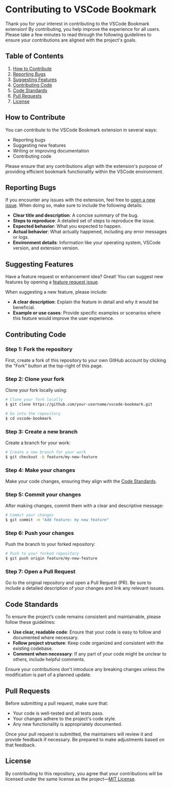 
# Contributing to VSCode Bookmark

Thank you for your interest in contributing to the VSCode Bookmark extension! By contributing, you help improve the experience for all users. Please take a few minutes to read through the following guidelines to ensure your contributions are aligned with the project's goals.

## Table of Contents

1. [How to Contribute](#how-to-contribute)
2. [Reporting Bugs](#reporting-bugs)
3. [Suggesting Features](#suggesting-features)
4. [Contributing Code](#contributing-code)
5. [Code Standards](#code-standards)
6. [Pull Requests](#pull-requests)
7. [License](#license)

## How to Contribute

You can contribute to the VSCode Bookmark extension in several ways:

- Reporting bugs
- Suggesting new features
- Writing or improving documentation
- Contributing code

Please ensure that any contributions align with the extension's purpose of providing efficient bookmark functionality within the VSCode environment.

## Reporting Bugs

If you encounter any issues with the extension, feel free to [open a new issue](https://github.com/ailtonloures/vscode-bookmark/issues). When doing so, make sure to include the following details:

- **Clear title and description**: A concise summary of the bug.
- **Steps to reproduce**: A detailed set of steps to reproduce the issue.
- **Expected behavior**: What you expected to happen.
- **Actual behavior**: What actually happened, including any error messages or logs.
- **Environment details**: Information like your operating system, VSCode version, and extension version.

## Suggesting Features

Have a feature request or enhancement idea? Great! You can suggest new features by opening a [feature request issue](https://github.com/ailtonloures/vscode-bookmark/issues/new?labels=enhancement&template=feature_request.md).

When suggesting a new feature, please include:

- **A clear description**: Explain the feature in detail and why it would be beneficial.
- **Example or use cases**: Provide specific examples or scenarios where this feature would improve the user experience.

## Contributing Code

### Step 1: Fork the repository

First, create a fork of this repository to your own GitHub account by clicking the "Fork" button at the top-right of this page.

### Step 2: Clone your fork

Clone your fork locally using:

```bash
# Clone your fork locally
$ git clone https://github.com/your-username/vscode-bookmark.git

# Go into the repository
$ cd vscode-bookmark
```

### Step 3: Create a new branch

Create a branch for your work:

```bash
# Create a new branch for your work
$ git checkout -b feature/my-new-feature
```

### Step 4: Make your changes

Make your code changes, ensuring they align with the [Code Standards](#code-standards).

### Step 5: Commit your changes

After making changes, commit them with a clear and descriptive message:

```bash
# Commit your changes
$ git commit -m "Add feature: my new feature"
```

### Step 6: Push your changes

Push the branch to your forked repository:

```bash
# Push to your forked repository
$ git push origin feature/my-new-feature
```

### Step 7: Open a Pull Request

Go to the original repository and open a Pull Request (PR). Be sure to include a detailed description of your changes and link any relevant issues.

## Code Standards

To ensure the project’s code remains consistent and maintainable, please follow these guidelines:

- **Use clear, readable code**: Ensure that your code is easy to follow and documented where necessary.
- **Follow project structure**: Keep code organized and consistent with the existing codebase.
- **Comment when necessary**: If any part of your code might be unclear to others, include helpful comments.

Ensure your contributions don't introduce any breaking changes unless the modification is part of a planned update.

## Pull Requests

Before submitting a pull request, make sure that:

- Your code is well-tested and all tests pass.
- Your changes adhere to the project's code style.
- Any new functionality is appropriately documented.

Once your pull request is submitted, the maintainers will review it and provide feedback if necessary. Be prepared to make adjustments based on that feedback.

## License

By contributing to this repository, you agree that your contributions will be licensed under the same license as the project—[MIT License](LICENSE).
